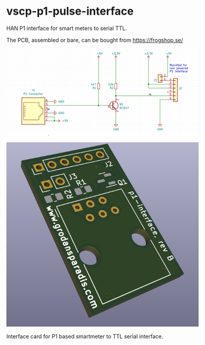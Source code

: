 # vscp-p1-pulse-interface 

HAN P1 interface for smart meters to serial TTL.

The PCB, assembled or bare, can be bought from https://frogshop.se/

![Schema rev A](images/p1-interface-schema-rev-b.png)

![PCB P1 Interface card](images/p1-interface-board-rev-b.png "P1 Interface Card")

Interface card for P1 based smartmeter to TTL serial interface.  




